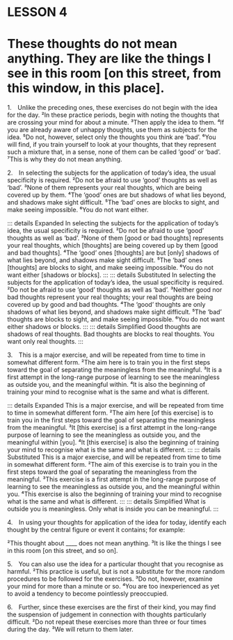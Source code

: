 # LESSON 4

# These thoughts do not mean anything. They are like the things I see in this room [on this street, from this window, in this place].

<a name=w-pi-4-1></a>1.&emsp;Unlike the preceding ones, these exercises do not begin with the idea for the day. ²In these practice periods, begin with noting the thoughts that are crossing your mind for about a minute. ³Then apply the idea to them. ⁴If you are already aware of unhappy thoughts, use them as subjects for the idea. ⁵Do not, however, select only the thoughts you think are ‘bad’. ⁶You will find, if you train yourself to look at your thoughts, that they represent such a mixture that, in a sense, none of them can be called ‘good’ or ‘bad’. ⁷This is why they do not mean anything.

<a name=w-pi-4-2></a>2.&emsp;In selecting the subjects for the application of today’s idea, the usual specificity is required. ²Do not be afraid to use ‘good’ thoughts as well as ‘bad’. ³None of them represents your real thoughts, which are being covered up by them. ⁴The ‘good’ ones are but shadows of what lies beyond, and shadows make sight difficult. ⁵The ‘bad’ ones are blocks to sight, and make seeing impossible. ⁶You do not want either.


::: details Expanded
In selecting the subjects for the application of today’s idea, the usual specificity is required. ²Do not be afraid to use ‘good’ thoughts as well as ‘bad’. ³None of them [good or bad thoughts] represents your real thoughts, which [thoughts] are being covered up by them [good and bad thoughts]. ⁴The ‘good’ ones [thoughts] are but [only] shadows of what lies beyond, and shadows make sight difficult. ⁵The ‘bad’ ones [thoughts] are blocks to sight, and make seeing impossible. ⁶You do not want either [shadows or blocks].
:::
::: details Substituted
In selecting the subjects for the application of today’s idea, the usual specificity is required. ²Do not be afraid to use ‘good’ thoughts as well as ‘bad’. ³Neither good nor bad thoughts represent your real thoughts; your real thoughts are being covered up by good and bad thoughts. ⁴The ‘good’ thoughts are only shadows of what lies beyond, and shadows make sight difficult. ⁵The ‘bad’ thoughts are blocks to sight, and make seeing impossible. ⁶You do not want either shadows or blocks.
:::
::: details Simplified
Good thoughts are shadows of real thoughts. Bad thoughts are blocks to real thoughts. You want only real thoughts.
:::


<a name=w-pi-4-3></a>3.&emsp;This is a major exercise, and will be repeated from time to time in somewhat different form. ²The aim here is to train you in the first steps toward the goal of separating the meaningless from the meaningful. ³It is a first attempt in the long-range purpose of learning to see the meaningless as outside you, and the meaningful within. ⁴It is also the beginning of training your mind to recognise what is the same and what is different.


::: details Expanded
This is a major exercise, and will be repeated from time to time in somewhat different form. ²The aim here [of this exercise] is to train you in the first steps toward the goal of separating the meaningless from the meaningful. ³It [this exercise] is a first attempt in the long-range purpose of learning to see the meaningless as outside you, and the meaningful within [you]. ⁴It [this exercise] is also the beginning of training your mind to recognise what is the same and what is different.
:::
::: details Substituted
This is a major exercise, and will be repeated from time to time in somewhat different form. ²The aim of this exercise is to train you in the first steps toward the goal of separating the meaningless from the meaningful. ³This exercise is a first attempt in the long-range purpose of learning to see the meaningless as outside you, and the meaningful within you. ⁴This exercise is also the beginning of training your mind to recognise what is the same and what is different.
:::
::: details Simplified
What is outside you is meaningless. Only what is inside you can be meaningful.
:::


<a name=w-pi-4-4></a>4.&emsp;In using your thoughts for application of the idea for today, identify each thought by the central figure or event it contains; for example:

<div class="indent italic">

²This thought about ____ does not mean anything. ³It is like the things I see in this room [on this street, and so on].

</div>


<a name=w-pi-4-5></a>5.&emsp;You can also use the idea for a particular thought that you recognise as harmful. ²This practice is useful, but is not a substitute for the more random procedures to be followed for the exercises. ³Do not, however, examine your mind for more than a minute or so. ⁴You are too inexperienced as yet to avoid a tendency to become pointlessly preoccupied.

<a name=w-pi-4-6></a>6.&emsp;Further, since these exercises are the first of their kind, you may find the suspension of judgement in connection with thoughts particularly difficult. ²Do not repeat these exercises more than three or four times during the day. ³We will return to them later.

